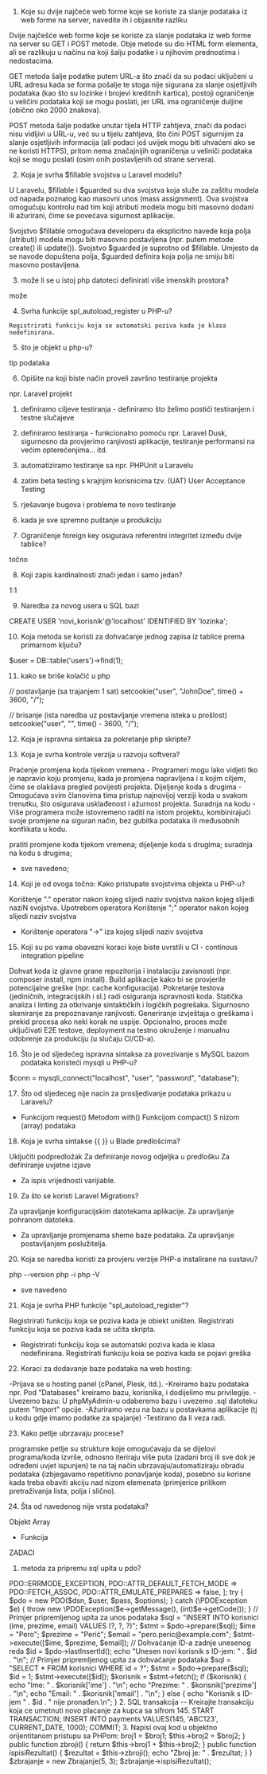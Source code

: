 1. Koje su dvije najčeće web forme koje se koriste za slanje podataka iz web forme na server, navedite ih i objasnite razliku

Dvije najčešće web forme koje se koriste za slanje podataka iz web forme na server su GET i POST metode.
Obje metode su dio HTML form elementa, ali se razlikuju u načinu na koji šalju podatke i u njihovim prednostima i nedostacima.

GET metoda šalje podatke putem URL-a što znači da su podaci uključeni u URL adresu kada se forma pošalje te
stoga nije sigurana za slanje osjetljivih podataka (kao što su lozinke i brojevi kreditnih kartica),
postoji ograničenje u veličini podataka koji se mogu poslati, jer URL ima ograničenje duljine (obično oko 2000 znakova).

POST metoda šalje podatke unutar tijela HTTP zahtjeva, znači da podaci nisu vidljivi u URL-u, već su u tijelu zahtjeva,
što čini POST sigurnijim za slanje osjetljivih informacija (ali podaci još uvijek mogu biti uhvaćeni ako se ne koristi HTTPS),
pritom nema značajnijih ograničenja u veliniči podataka koji se mogu poslati (osim onih postavljenih od strane servera).
 
2. Koja je svrha $fillable svojstva u Laravel modelu?

U Laravelu, $fillable i $guarded su dva svojstva koja služe za zaštitu modela od napada poznatog kao masovni unos (mass assignment). 
Ova svojstva omogućuju kontrolu nad tim koji atributi modela mogu biti masovno dodani ili ažurirani, čime se povećava sigurnost aplikacije.

Svojstvo $fillable omogućava developeru da eksplicitno navede koja polja (atributi) modela mogu biti masovno postavljena (npr. putem metode create() ili update()). 
Svojstvo $guarded je suprotno od $fillable. Umjesto da se navode dopuštena polja, $guarded definira koja polja ne smiju biti masovno postavljena.
 
3. može li se u istoj php datoteci definirati više imenskih prostora?

može
 
4. Svrha funkcije spl_autoload_register u PHP-u?

`Registrirati funkciju koja se automatski poziva kada je klasa nedefinirana.`
 
5. što je objekt u php-u?

tip podataka
 
6. Opišite na koji biste način proveli završno testiranje projekta

npr. Laravel projekt

1. definiramo ciljeve testiranja - definiramo što želimo postići testiranjem i testne slučajeve
2. definiramo testiranja - funkcionalno pomoću npr. Laravel Dusk, sigurnosno da provjerimo ranjivosti aplikacije, testiranje performansi na većim opterećenjima... itd.
2. automatiziramo testiranje sa npr. PHPUnit u Laravelu
4. zatim beta testing s krajnjim korisnicima tzv. (UAT) User Acceptance Testing
5. rješavanje bugova i problema te novo testiranje
6. kada je sve spremno puštanje u produkciju


 
7. Ograničenje foreign key osigurava referentni integritet između dvije tablice?

točno
 
8. Koji zapis kardinalnosti znači jedan i samo jedan?

1:1
 
9. Naredba za novog usera u SQL bazi

CREATE USER 'novi_korisnik'@'localhost' IDENTIFIED BY 'lozinka';

10. Koja metoda se koristi za dohvaćanje jednog zapisa iz tablice prema primarnom ključu?

$user = DB::table('users')->find(1);
 
11. kako se briše kolačić u php

// postavljanje (sa trajanjem 1 sat)
setcookie("user", "JohnDoe", time() + 3600, "/");

// brisanje (ista naredba uz postavljanje vremena isteka u prošlost)
setcookie("user", "", time() - 3600, "/");

12. Koja je ispravna sintaksa za pokretanje php skripte?

<?php ?>
 
13. Koja je svrha kontrole verzija u razvoju softvera?

Praćenje promjena koda tijekom vremena - Programeri mogu lako vidjeti tko je napravio koju promjenu, kada je promjena napravljena i s kojim ciljem, čime se olakšava pregled povijesti projekta.
Dijeljenje koda s drugima - Omogućava svim članovima tima pristup najnovijoj verziji koda u svakom trenutku, što osigurava usklađenost i ažurnost projekta.
Suradnja na kodu - Više programera može istovremeno raditi na istom projektu, kombinirajući svoje promjene na siguran način, bez gubitka podataka ili međusobnih konflikata u kodu.

pratiti promjene koda tijekom vremena;
dijeljenje koda s drugima;
suradnja na kodu s drugima;
* sve navedeno;



14. Koji je od ovoga točno: Kako pristupate svojstvima objekta u PHP-u? 

Korištenje "." operator nakon kojeg slijedi naziv svojstva nakon kojeg slijedi naziN svojstva. Upotrebom operatora 
Korištenje ";" operator nakon kojeg slijedi naziv svojstva 
* Korištenje operatora "->" iza kojeg slijedi naziv svojstva

15. Koji su po vama obavezni koraci koje biste uvrstili u CI - continous integration pipeline

Dohvat koda iz glavne grane repozitorija i instalaciju zavisnosti (npr. composer install, npm install).
Build aplikacije kako bi se provjerile potencijalne greške (npr. cache konfiguracija).
Pokretanje testova (jediničnih, integracijskih i sl.) radi osiguranja ispravnosti koda.
Statička analiza i linting za otkrivanje sintaktičkih i logičkih pogrešaka.
Sigurnosno skeniranje za prepoznavanje ranjivosti.
Generiranje izvještaja o greškama i prekid procesa ako neki korak ne uspije.
Opcionalno, proces može uključivati E2E testove, deployment na testno okruženje i manualnu odobrenje za produkciju (u slučaju CI/CD-a).

16. Što je od sljedećeg ispravna sintaksa za povezivanje s MySQL bazom podataka koristeći mysqli u PHP-u? 

$conn = mysqli_connect("localhost", "user", "password", "database");

17. Što od sljedeceg nije nacin za prosljedivanje podataka prikazu u Laravelu? 

* Funkcijom request()
Metodom with()
Funkcijom compact()
S nizom (array) podataka

18. Koja je svrha sintakse {{ }} u Blade predlošcima?

Uključiti podpredložak
Za definiranje novog odjeljka u predlošku
Za definiranje uvjetne izjave
* Za ispis vrijednosti varijiable.

19. Za što se koristi Laravel Migrations?

Za upravljanje konfiguracijskim datotekama aplikacije.
Za upravljanje pohranom datoteka.
* Za upravljanje promjenama sheme baze podataka.
Za upravljanje postavljanjem poslužitelja.

20. Koja se naredba koristi za provjeru verzije PHP-a instalirane na sustavu? 

php --version 
php -i 
php -V 
* sve navedeno



21. Koja je svrha PHP funkcije "spl_autoload_register"? 

Registrirati funkciju koja se poziva kada je obiekt uništen. 
Registrirati funkciju koja se poziva kada se učita skripta. 
* Registrirati funkciju koja se automatski poziva kada ie klasa nedefinirana. 
Registrirati funkciju koia se poziva kada se pojavi greška

22. Koraci za dodavanje baze podataka na web hosting:

-Prijava se u hosting panel (cPanel, Plesk, itd.).
-Kreiramo bazu podataka npr. Pod "Databases" kreiramo bazu, korisnika, i dodijelimo mu privilegije.
-Uvezemo bazu: U phpMyAdmin-u odaberemo bazu i uvezemo .sql datoteku putem "Import" opcije.
-Ažuriramo vezu na bazu u postavkama aplikacije (tj u kodu gdje imamo podatke za spajanje)
-Testirano da li veza radi.

23. Kako petlje ubrzavaju procese?

programske petlje su strukture koje omogućavaju da se dijelovi programa/koda izvrše, odnosno iteriraju više puta (zadani broj ili sve dok je određeni uvjet ispunjen)
te na taj način ubrzavaju/automatiziraju obradu podataka (izbjegavamo repetitivno ponavljanje koda), 
posebno su korisne kada treba obaviti akciju nad nizom elemenata (primjerice prilikom pretraživanja lista, polja i slično).

24. Šta od navedenog nije vrsta podataka?

Objekt
Array
* Funkcija

ZADACI

1. metoda za pripremu sql upita u pdo?

<?php
$host = 'localhost';
$db = 'moja_baza';
$user = 'korisnik';
$pass = 'lozinka';
$charset = 'utf8mb4';

$dsn = "mysql:host=$host;dbname=$db;charset=$charset";
$options = [
    PDO::ATTR_ERRMODE            => PDO::ERRMODE_EXCEPTION,
    PDO::ATTR_DEFAULT_FETCH_MODE => PDO::FETCH_ASSOC,
    PDO::ATTR_EMULATE_PREPARES   => false,
];
try {
    $pdo = new PDO($dsn, $user, $pass, $options);
} catch (\PDOException $e) {
    throw new \PDOException($e->getMessage(), (int)$e->getCode());
}
// Primjer pripremljenog upita za unos podataka
$sql = "INSERT INTO korisnici (ime, prezime, email) VALUES (?, ?, ?)";
$stmt = $pdo->prepare($sql);
$ime = "Pero";
$prezime = "Perić";
$email = "pero.peric@example.com";

$stmt->execute([$ime, $prezime, $email]);

// Dohvaćanje ID-a zadnje unesenog reda
$id = $pdo->lastInsertId();

echo "Unesen novi korisnik s ID-jem: " . $id . "\n";

// Primjer pripremljenog upita za dohvaćanje podataka
$sql = "SELECT * FROM korisnici WHERE id = ?";
$stmt = $pdo->prepare($sql);
$id = 1;

$stmt->execute([$id]);
$korisnik = $stmt->fetch();

if ($korisnik) {
    echo "Ime: " . $korisnik['ime'] . "\n";
    echo "Prezime: " . $korisnik['prezime'] . "\n";
    echo "Email: " . $korisnik['email'] . "\n";
} else {
    echo "Korisnik s ID-jem " . $id . " nije pronađen.\n";
}

2. SQL transakcija
-- Kreirajte transakciju koja ce umetnuti novo placanje za kupca sa sifrom 145.
START TRANSACTION;

INSERT INTO payments 
VALUES(145, 'ABC123', CURRENT_DATE, 1000);

COMMIT;

3. Napisi ovaj kod u objektno orijentitanom pristupu sa PHPom: 
<?php 
// Proceduralni pristup 
$brojl = 5;
$broj2 = 3; 
function zbroji($a, $b) {
return $a + $b;
}
$rezultat = zbroji($brojl, $broj2); 
echo "Zbroj je: " . $rezultat;
__________________________________

<?php

class Zbrajanje {
    private $broj1;
    private $broj2;
    public function __construct($broj1, $broj2) {
        $this->broj1 = $broj1;
        $this->broj2 = $broj2;
    }
    public function zbroji() {
        return $this->broj1 + $this->broj2;
    }
    public function ispisiRezultat() {
        $rezultat = $this->zbroji();
        echo "Zbroj je: " . $rezultat;
    }
}

$zbrajanje = new Zbrajanje(5, 3);
$zbrajanje->ispisiRezultat();
